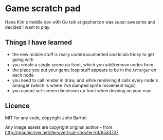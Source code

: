 # Game scratch pad

Hana Kim's mobile dev with Go talk at gophercon was super awesome and decided I want to play.

## Things I have learned

* the new mobile stuff is really underdocumented and kinda tricky to get going with
* you create a single scene up front, which you add/remove nodes from
* the place you put your game loop stuff appears to be in the `Arranger` on each node
* you need to call render in draw, and while rendering it calls every node's arranger (which is where i've dumped sprite movement logic)
* you cannot set screen dimension up front when devving on your mac

## Licence

MIT for any code, copyright John Barton

Any image assets are copyright original author - from http://graphicriver.net/item/vertical-shooter-kit/9533737
